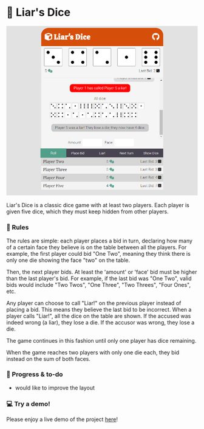 # :game_die: Liar's Dice

<img src="assets/liars-dice-preview.png">

Liar's Dice is a classic dice game with at least two players. Each player is given five dice, which they must keep hidden from other players. 

### :page_with_curl: Rules

The rules are simple: each player places a bid in turn, declaring how many of a certain face they believe is on the table between all the players. For example, the first player could bid "One Two", meaning they think there is only one die showing the face "two" on the table. 

Then, the next player bids. At least the 'amount' or 'face' bid must be higher than the last player's bid. For example, if the last bid was "One Two", valid bids would include "Two Twos", "One Three", "Two Threes", "Four Ones", etc.

Any player can choose to call "Liar!" on the previous player instead of placing a bid. This means they believe the last bid to be incorrect. When a player calls "Liar!", all the dice on the table are shown. If the accused was indeed wrong (a liar), they lose a die. If the accusor was wrong, they lose a die.

The game continues in this fashion until only one player has dice remaining.

When the game reaches two players with only one die each, they bid instead on the sum of both faces.

### :memo: Progress & to-do
- would like to improve the layout

### :computer: Try a demo!
Please enjoy a live demo of the project <a href="https://devlarabar.github.io/liars-dice/">here</a>!